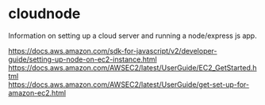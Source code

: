 # cloudnode
Information on setting up a cloud server and running a node/express js app.

<https://docs.aws.amazon.com/sdk-for-javascript/v2/developer-guide/setting-up-node-on-ec2-instance.html><br />
<https://docs.aws.amazon.com/AWSEC2/latest/UserGuide/EC2_GetStarted.html><br />
<https://docs.aws.amazon.com/AWSEC2/latest/UserGuide/get-set-up-for-amazon-ec2.html>

